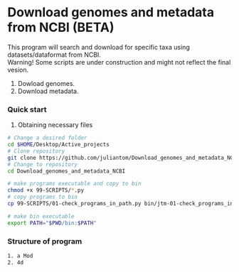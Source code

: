 # Download genomes and metadata from NCBI (BETA)
This program will search and download for specific taxa using datasets/dataformat from NCBI.<br>
Warning! Some scripts are under construction and might not reflect the final vesion. <br>
1. Dowload genomes.
2. Download metadata.

### Quick start
1. Obtaining necessary files 
```bash
# Change a desired folder
cd $HOME/Desktop/Active_projects
# Clone repository
git clone https://github.com/juliantom/Download_genomes_and_metadata_NCBI.git
# Change to repository
cd Download_genomes_and_metadata_NCBI

# make programs executable and copy to bin
chmod +x 99-SCRIPTS/*.py
# copy programs to bin
cp 99-SCRIPTS/01-check_programs_in_path.py bin/jtm-01-check_programs_in_path

# make bin executable
export PATH="$PWD/bin:$PATH"
```
### Structure of program
```bash
1. a Mod
2. 4d
```